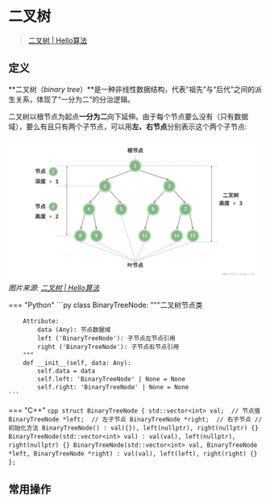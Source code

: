 # 二叉树

> [二叉树 | Hello算法](https://www.hello-algo.com/chapter_tree/binary_tree/)

## 定义

**二叉树（*binary tree*）**是一种非线性数据结构，代表“祖先”与“后代”之间的派生关系，体现了“一分为二”的分治逻辑。

二叉树以根节点为起点**一分为二**向下延伸。由于每个节点要么没有（只有数据域），要么有且只有两个子节点，可以用**左、右节点**分别表示这个两个子节点:

![二叉树](../../../assets/dsa.assets/ds/tree/binary/binary_tree_terminology.png)
*图片来源: [二叉树 | Hello算法](https://www.hello-algo.com/chapter_tree/binary_tree/)*

=== "Python"
    ```py
    class BinaryTreeNode:
        """二叉树节点类
        
        Attribute:
            data (Any): 节点数据域
            left ('BinaryTreeNode'): 子节点左节点引用
            right ('BinaryTreeNode'): 子节点右节点引用
        """
        def __init__(self, data: Any):
            self.data = data
            self.left: 'BinaryTreeNode' | None = None
            self.right: 'BinaryTreeNode' | None = None
    ```
=== "C++"
    ```cpp
    struct BinaryTreeNode {
        std::vector<int> val;  // 节点值
        BinaryTreeNode *left;  // 左子节点
        BinaryTreeNode *right;  // 右子节点
        // 初始化方法
        BinaryTreeNode() : val({}), left(nullptr), right(nullptr) {}
        BinaryTreeNode(std::vector<int> val) : val(val), left(nullptr), right(nullptr) {}
        BinaryTreeNode(std::vector<int> val, BinaryTreeNode *left, BinaryTreeNode *right) : val(val), left(left), right(right) {}
    };
    ```

## 常用操作
